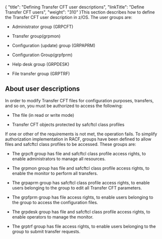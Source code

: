 {
    "title": "Defining Transfer CFT user descriptions",
    "linkTitle": "Define Transfer CFT users",
    "weight": "310"
}This section describes how to define the Transfer CFT user description in z/OS. The user groups are:

-   Administrator group (GRPCFT)

<!-- -->

-   Transfer group(grpmon)

<!-- -->

-   Configuration (update) group (GRPAPRM)

<!-- -->

-   Configuration Group(grpfprm)

<!-- -->

-   Help desk group (GRPDESK)

<!-- -->

-   File transfer group (GRPTRF)

## About user descriptions

In order to modify Transfer CFT files for configuration purposes, transfers, and so on, you must  be authorized to access  the following:

-   The file (in read or write mode)

<!-- -->

-   Transfer CFT objects protected by safcftcl class profiles

If one or other of the requirements is not met, the operation fails. To simplify authorization implementation in RACF, groups have been defined to allow files and safcftcl class profiles to be accessed. These groups are:

-   The grpcft group has file and safcftcl class profile access rights, to enable administrators to manage all resources.

<!-- -->

-   The grpmon group has file and safcftcl class profile access rights, to enable the monitor to perform all transfers.

<!-- -->

-   The grpaprm group has safcftcl class profile access rights, to enable users belonging to the group to edit all Transfer CFT parameters.

<!-- -->

-   The grpfprm group has file access rights, to enable users belonging to the group to access the configuration files.

<!-- -->

-   The grpdesk group has file and safcftcl class profile access rights, to enable operators to manage the monitor.

<!-- -->

-   The grptrf group has file access rights, to enable users belonging to the group to submit transfer requests.
